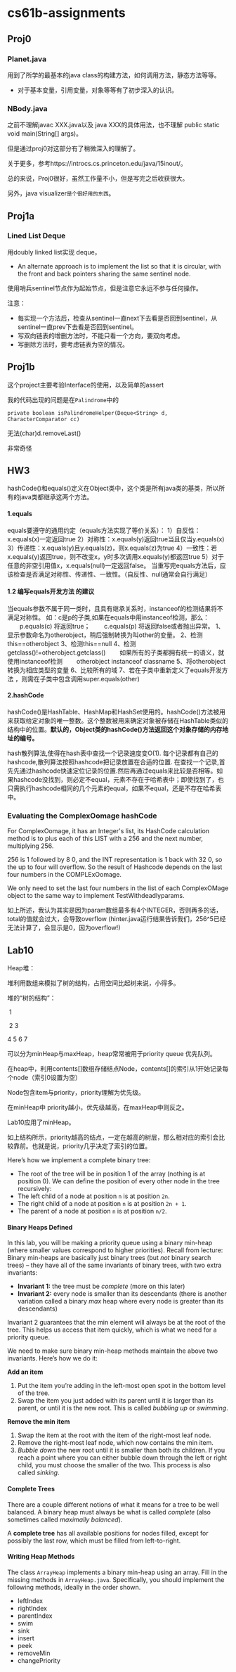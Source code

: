 # cs61b-assignments

## Proj0

### Planet.java

用到了所学的最基本的java class的构建方法，如何调用方法，静态方法等等。

*   对于基本变量，引用变量，对象等等有了初步深入的认识。

### NBody.java

之前不理解javac XXX.java以及 java XXX的具体用法，也不理解 public static void main(String[] args)。

但是通过proj0对这部分有了稍微深入的理解了。

关于更多，参考https://introcs.cs.princeton.edu/java/15inout/。

总的来说，Proj0很好，虽然工作量不小，但是写完之后收获很大。

另外，java visualizer`是个很好用的东西`。

## Proj1a

### Lined List Deque

用doubly linked list实现 deque，

-   An alternate approach is to implement the list so that it is circular, with the front and back pointers sharing the same sentinel node.

使用哨兵sentinel节点作为起始节点，但是注意它永远不参与任何操作。

注意：

-   每实现一个方法后，检查从sentinel一直next下去看是否回到sentinel，从sentinel一直prev下去看是否回到sentinel。
-   写双向链表的增删方法时，不能只看一个方向，要双向考虑。
-   写删除方法时，要考虑链表为空的情况。

## Proj1b

这个project主要考验Interface的使用，以及简单的assert

我的代码出现的问题是在`Palindrome`中的

```
private boolean isPalindromeHelper(Deque<String> d,  CharacterComparator cc) 
```

无法(char)d.removeLast()

非常奇怪

## HW3

hashCode()和equals()定义在Object类中，这个类是所有java类的基类，所以所有的java类都继承这两个方法。

#### 1.equals

equals要遵守的通用约定（equals方法实现了等价关系）：
1）自反性：x.equals(x)一定返回true
2）对称性：x.equals(y)返回true当且仅当y.equals(x)
3）传递性：x.equals(y)且y.equals(z)，则x.equals(z)为true
4）一致性：若x.equals(y)返回true，则不改变x，y时多次调用x.equals(y)都返回true
5）对于任意的非空引用值x，x.equals(null)一定返回false。
当重写完equals方法后，应该检查是否满足对称性、传递性、一致性。（自反性、null通常会自行满足）

#### 1.2 编写equals开发方法 的建议

当equals参数不属于同一类时，且具有继承关系时，instanceof的检测结果将不满足对称性。
如：c是p的子类,如果在equals中用instanceof检测，那么：
　　p.equals(c) 将返回true；
　　c.equals(p) 将返回false或者抛出异常。
1、显示参数命名为otherobject，稍后强制转换为叫other的变量。
2、检测this==otherobject
3、检测this==null
4、检测getclass()!=otherobject.getclass()
　　如果所有的子类都拥有统一的语义，就使用instanceof检测
　　otherobject instanceof classname
5、将otherobject转换为相应类型的变量
6、比较所有的域
7、若在子类中重新定义了equals开发方法 ，则需在子类中包含调用super.equals(other)

#### 2.hashCode

hashCode()是HashTable、HashMap和HashSet使用的。hashCode()方法被用来获取给定对象的唯一整数。这个整数被用来确定对象被存储在HashTable类似的结构中的位置。**默认的，Object类的hashCode()方法返回这个对象存储的内存地址的编号。**

hash散列算法,使得在hash表中查找一个记录速度变O(1). 每个记录都有自己的hashcode,散列算法按照hashcode把记录放置在合适的位置. 在查找一个记录,首先先通过hashcode快速定位记录的位置.然后再通过equals来比较是否相等。如果hashcode没找到，则必定不equal，元素不存在于哈希表中；即使找到了，也只需执行hashcode相同的几个元素的equal，如果不equal，还是不存在哈希表中。


### Evaluating the ComplexOomage hashCode

For ComplexOomage, it has an Integer's list, its HashCode calculation method is to plus each of this LIST with a 256 and the next number, multiplying 256.

256 is 1 followed by 8 0, and the INT representation is 1 back with 32 0, so the up to four will overflow. So the result of Hashcode depends on the last four numbers in the COMPLExOomage.

We only need to set the last four numbers in the list of each ComplexOMage object to the same way to implement TestWithdeadlyparams.

如上所述，我认为其实是因为param数组最多有4个INTEGER，否则再多的话，total的值就会过大，会导致overflow (hinter.java运行结果告诉我们，256^5已经无法计算了，会显示是0，因为overflow!)

## Lab10

Heap堆：

堆利用数组来模拟了树的结构，占用空间比起树来说，小得多。

堆的“树的结构”：

​				1

​		2			3

   4	   5	 6	7

可以分为minHeap与maxHeap，heap常常被用于priority queue 优先队列。

在heap中，利用contents[]数组存储结点Node，contents[]的索引从1开始记录每个node（索引0设置为空）

Node包含item与priority，priority理解为优先级。

在minHeap中 priority越小，优先级越高，在maxHeap中则反之。

Lab10应用了minHeap。

如上结构所示，priority越高的结点，一定在越高的树层，那么相对应的索引会比较靠前。也就是说，priority几乎决定了索引的位置。

Here’s how we implement a complete binary tree:

-   The root of the tree will be in position 1 of the array (nothing is at position 0). We can define the position of every other node in the tree recursively:
-   The left child of a node at position `n` is at position `2n`.
-   The right child of a node at position `n` is at position `2n + 1`.
-   The parent of a node at position `n` is at position `n/2`.

#### Binary Heaps Defined

In this lab, you will be making a priority queue using a binary min-heap (where smaller values correspond to higher priorities). Recall from lecture: Binary min-heaps are basically just binary trees (but *not* binary search trees) – they have all of the same invariants of binary trees, with two extra invariants:

-   **Invariant 1:** the tree must be *complete* (more on this later)
-   **Invariant 2:** every node is smaller than its descendants (there is another variation called a binary *max* heap where every node is greater than its descendants)

Invariant 2 guarantees that the min element will always be at the root of the tree. This helps us access that item quickly, which is what we need for a priority queue.

We need to make sure binary min-heap methods maintain the above two invariants. Here’s how we do it:

**Add an item**

1.  Put the item you’re adding in the left-most open spot in the bottom level of the tree.
2.  Swap the item you just added with its parent until it is larger than its parent, or until it is the new root. This is called *bubbling up* or *swimming*.

**Remove the min item**

1.  Swap the item at the root with the item of the right-most leaf node.
2.  Remove the right-most leaf node, which now contains the min item.
3.  *Bubble down* the new root until it is smaller than both its children. If you reach a point where you can either bubble down through the left or right child, you must choose the smaller of the two. This process is also called *sinking*.

#### Complete Trees

There are a couple different notions of what it means for a tree to be well balanced. A binary heap must always be what is called *complete* (also sometimes called *maximally balanced*).

A **complete tree** has all available positions for nodes filled, except for possibly the last row, which must be filled from left-to-right.

#### Writing Heap Methods

The class `ArrayHeap` implements a binary min-heap using an array. Fill in the missing methods in `ArrayHeap.java`. Specifically, you should implement the following methods, ideally in the order shown.

-   leftIndex
-   rightIndex
-   parentIndex
-   swim
-   sink
-   insert
-   peek
-   removeMin
-   changePriority

